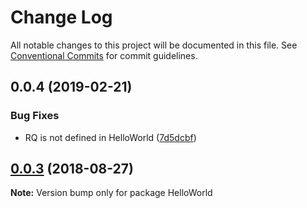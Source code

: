 # Change Log

All notable changes to this project will be documented in this file.
See [Conventional Commits](https://conventionalcommits.org) for commit guidelines.

<a name="0.0.4"></a>
## 0.0.4 (2019-02-21)


### Bug Fixes

* RQ is not defined in HelloWorld ([7d5dcbf](https://github.com/longseespace/react-qml/commit/7d5dcbf))




<a name="0.0.3"></a>
## [0.0.3](https://github.com/longseespace/react-qml/compare/HelloWorld@0.0.2...HelloWorld@0.0.3) (2018-08-27)




**Note:** Version bump only for package HelloWorld
